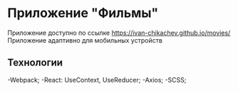 # Приложение "Фильмы"
 
Приложение доступно по ссылке https://ivan-chikachev.github.io/movies/
Приложение адаптивно для мобильных устройств

## Технологии

-Webpack;
-React: UseContext, UseReducer;
-Axios;
-SCSS;


